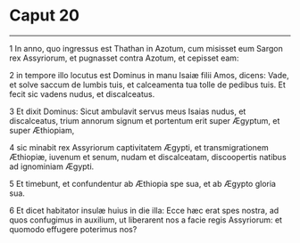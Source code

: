 # Caput 20

***

1 In anno, quo ingressus est Thathan in Azotum, cum misisset eum Sargon rex Assyriorum, et pugnasset contra Azotum, et cepisset eam:

2 in tempore illo locutus est Dominus in manu Isaiæ filii Amos, dicens: Vade, et solve saccum de lumbis tuis, et calceamenta tua tolle de pedibus tuis. Et fecit sic vadens nudus, et discalceatus.

3 Et dixit Dominus: Sicut ambulavit servus meus Isaias nudus, et discalceatus, trium annorum signum et portentum erit super Ægyptum, et super Æthiopiam,

4 sic minabit rex Assyriorum captivitatem Ægypti, et transmigrationem Æthiopiæ, iuvenum et senum, nudam et discalceatam, discoopertis natibus ad ignominiam Ægypti.

5 Et timebunt, et confundentur ab Æthiopia spe sua, et ab Ægypto gloria sua.

6 Et dicet habitator insulæ huius in die illa: Ecce hæc erat spes nostra, ad quos confugimus in auxilium, ut liberarent nos a facie regis Assyriorum: et quomodo effugere poterimus nos?

